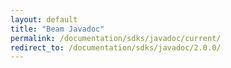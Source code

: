 ```yaml
---
layout: default
title: "Beam Javadoc"
permalink: /documentation/sdks/javadoc/current/
redirect_to: /documentation/sdks/javadoc/2.0.0/
---
```


